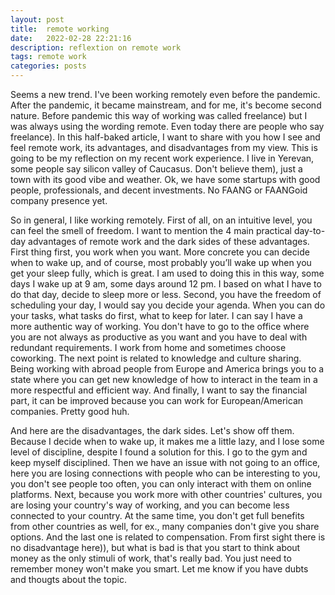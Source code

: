```yaml
---
layout: post
title:  remote working
date:   2022-02-28 22:21:16
description: reflextion on remote work
tags: remote work
categories: posts
---
```

Seems a new trend.
I've been working remotely even before the pandemic. After the pandemic, it became mainstream, and for me, it's become second nature. Before pandemic this way of working was called freelance) but I was always using the wording remote. Even today there are people who say freelance). 
In this half-baked article, I want to share with you how I see and feel remote work, its advantages, and disadvantages from my view. This is going to be my reflection on my recent work experience.
I live in Yerevan, some people say silicon valley of Caucasus. Don't believe them), just a town with its good vibe and weather. Ok, we have some startups with good people, professionals, and decent investments. No FAANG or FAANGoid company presence yet.

So in general, I like working remotely. First of all, on an intuitive level,  you can feel the smell of freedom. I want to mention the 4 main practical day-to-day advantages of remote work and the dark sides of these advantages.
First thing first, you work when you want. More concrete you can decide when to wake up, and of course, most probably you’ll wake up when you get your sleep fully, which is great. I am used to doing this in this way, some days I wake up at 9 am, some days around 12 pm. I based on what I have to do that day, decide to sleep more or less.
Second, you have the freedom of scheduling your day, I would say you decide your agenda. When you can do your tasks, what tasks do first, what to keep for later. I can say I have a more authentic way of working. You don't have to go to the office where you are not always as productive as you want and you have to deal with redundant requirements. I work from home and sometimes choose coworking.
The next point is related to knowledge and culture sharing. Being working with abroad people from Europe and America brings you to a state where you can get new knowledge of how to interact in the team in a more respectful and efficient way.
And finally, I want to say the financial part, it can be improved because you can work for European/American companies.
Pretty good huh.

And here are the disadvantages, the dark sides. Let's show off them.
Because I decide when to wake up, it makes me a little lazy, and I lose some level of discipline, despite I found a solution for this. I go to the gym and keep myself disciplined.
Then we have an issue with not going to an office, here you are losing connections with people who can be interesting to you, you don't see people too often, you can only interact with them on online platforms.
Next, because you work more with other countries' cultures, you are losing your country's way of working, and you can become less connected to your country. At the same time, you don't get full benefits from other countries as well, for ex., many companies don't give you share options. 
And the last one is related to compensation. From first sight there is no disadvantage here)), but what is bad is that you start to think about money as the only stimuli of work, that's really bad. You just need to remember money won't make you smart.
Let me know if you have dubts and thougts about the topic.
